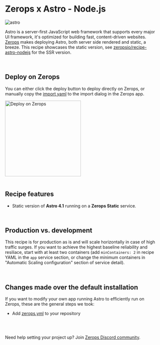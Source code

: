 # Zerops x Astro - Node.js

![astro](https://github.com/zeropsio/recipe-shared-assets/blob/main/covers/cover-astro.png)

Astro is a server-first JavaScript web framework that supports every major UI framework, it's optimized for building fast, content-driven websites. [Zerops](https://zerops.io) makes deploying Astro, both server side rendered and static, a breeze. This recipe showcases the static version, see [zeropsio/recipe-astro-nodejs](https://github.com/zeropsio/recipe-astro-nodejs) for the SSR version.

<br/>

## Deploy on Zerops

You can either click the deploy button to deploy directly on Zerops, or manually copy the [import yaml](https://github.com/zeropsio/recipe-astro-static/blob/main/zerops-project-import.yml) to the import dialog in the Zerops app.

<a href="https://app.zerops.io/recipe/astro">
    <img width="250" alt="Deploy on Zerops" src="https://github.com/zeropsio/recipe-shared-assets/blob/main/deploy-button/deploy-button.png">
</a>

<br/>
<br/>

## Recipe features
- Static version of **Astro 4.1** running on a **Zerops Static** service.

<br/>

## Production vs. development
This recipe is for production as is and will scale horizontally in case of high traffic surges. If you want to achieve the highest baseline reliability and resiliace, start with at least two containers (add `minContainers: 2` in recipe YAML in the `app` service section, or change the minimum containers in "Automatic Scaling configuration" section of service detail).

<br/>

## Changes made over the default installation
If you want to modify your own app running Astro to efficiently run on Zerops, these are the general steps we took:

- Add [zerops.yml](https://github.com/zeropsio/recipe-astro-static/blob/main/zerops.yml) to your repository

<br/>
<br/>

Need help setting your project up? Join [Zerops Discord community](https://discord.com/invite/WDvCZ54).
